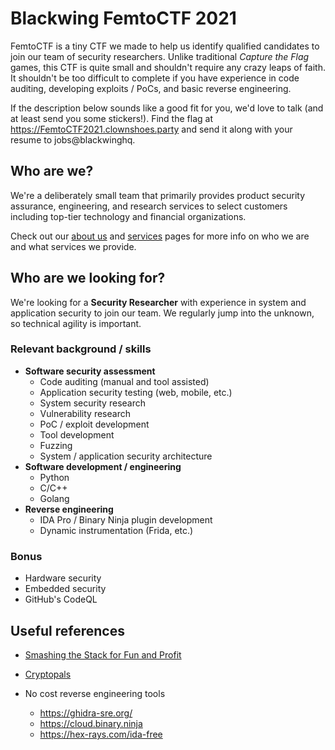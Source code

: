 # Blackwing FemtoCTF 2021

FemtoCTF is a tiny CTF we made to help us identify qualified candidates to join our team of security researchers. Unlike traditional _Capture the Flag_ games, this CTF is quite small and shouldn't require any crazy leaps of faith. It shouldn't be too difficult to complete if you have experience in code auditing, developing exploits / PoCs, and basic reverse engineering.

If the description below sounds like a good fit for you, we'd love to talk (and at least send you some stickers!). 
Find the flag at https://FemtoCTF2021.clownshoes.party and send it along with your resume to jobs@blackwinghq.

## Who are we?
We're a deliberately small team that primarily provides product security assurance, engineering, and research services to select customers including top-tier technology and financial organizations.

Check out our [about us](https://blackwinghq.com/about/) and [services](https://blackwinghq.com/services/) pages for more info on who we are and what services we provide.

## Who are we looking for?
We're looking for a **Security Researcher** with experience in system and application security to join our team.
We regularly jump into the unknown, so technical agility is important.

### Relevant background / skills

- **Software security assessment**
    - Code auditing (manual and tool assisted)
    - Application security testing (web, mobile, etc.)
    - System security research
    - Vulnerability research
    - PoC / exploit development
    - Tool development
    - Fuzzing
    - System / application security architecture
- **Software development / engineering**
  - Python
  - C/C++
  - Golang
- **Reverse engineering**
  - IDA Pro / Binary Ninja plugin development
  - Dynamic instrumentation (Frida, etc.)

### Bonus
- Hardware security
- Embedded security
- GitHub's CodeQL


## Useful references
- [Smashing the Stack for Fun and Profit](http://phrack.org/issues/49/14.html)
- [Cryptopals](https://cryptopals.com/)

- No cost reverse engineering tools
  - https://ghidra-sre.org/
  - https://cloud.binary.ninja
  - https://hex-rays.com/ida-free